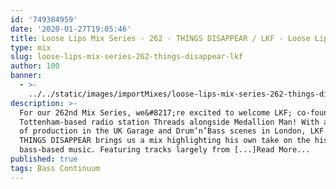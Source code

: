 ```yaml
---
id: '749384959'
date: '2020-01-27T19:05:46'
title: Loose Lips Mix Series - 262 - THINGS DISAPPEAR / LKF - Loose Lips
type: mix
slug: loose-lips-mix-series-262-things-disappear-lkf
author: 100
banner:
  - >-
    ../../static/images/importMixes/loose-lips-mix-series-262-things-disappear-lkf/image3200.jpeg
description: >-
  For our 262nd Mix Series, we&#8217;re excited to welcome LKF; co-founder of
  Tottenham-based radio station Threads alongside Medallion Man! With a history
  of production in the UK Garage and Drum’n’Bass scenes in London, LKF aka
  THINGS DISAPPEAR brings us a mix highlighting his own take on the history of
  bass-based music. Featuring tracks largely from [...]Read More...
published: true
tags: Bass Continuum
---
```

